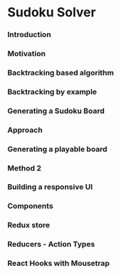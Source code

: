 # Sudoku Solver
### Introduction
### Motivation
### Backtracking based algorithm
### Backtracking by example
### Generating a Sudoku Board
### Approach
### Generating a playable board
### Method 2
### Building a responsive UI
### Components
### Redux store
### Reducers - Action Types
### React Hooks with Mousetrap
